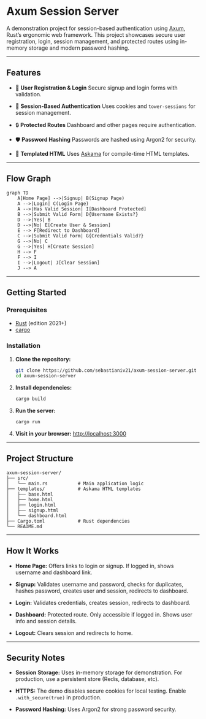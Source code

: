 # Axum Session Server

A demonstration project for session-based authentication using [Axum](https://github.com/tokio-rs/axum), Rust’s ergonomic web framework. This project showcases secure user registration, login, session management, and protected routes using in-memory storage and modern password hashing.

---

## Features

- 🔐 **User Registration & Login**
  Secure signup and login forms with validation.

- 🍪 **Session-Based Authentication**
  Uses cookies and `tower-sessions` for session management.

- 🔒 **Protected Routes**
  Dashboard and other pages require authentication.

- 🛡️ **Password Hashing**
  Passwords are hashed using Argon2 for security.

- 🧩 **Templated HTML**
  Uses [Askama](https://github.com/askama-rs/askama) for compile-time HTML templates.

---

## Flow Graph

```mermaid
graph TD
    A[Home Page] -->|Signup| B(Signup Page)
    A -->|Login| C(Login Page)
    A -->|Has Valid Session| I[Dashboard Protected]
    B -->|Submit Valid Form| D{Username Exists?}
    D -->|Yes| B
    D -->|No| E[Create User & Session]
    E --> F[Redirect to Dashboard]
    C -->|Submit Valid Form| G{Credentials Valid?}
    G -->|No| C
    G -->|Yes| H[Create Session]
    H --> F
    F --> I
    I -->|Logout| J[Clear Session]
    J --> A
```

---

## Getting Started

### Prerequisites

- [Rust](https://www.rust-lang.org/tools/install) (edition 2021+)
- [cargo](https://doc.rust-lang.org/cargo/)

### Installation

1. **Clone the repository:**
    ```sh
    git clone https://github.com/sebastianiv21/axum-session-server.git
    cd axum-session-server
    ```

2. **Install dependencies:**
    ```sh
    cargo build
    ```

3. **Run the server:**
    ```sh
    cargo run
    ```

4. **Visit in your browser:**
   [http://localhost:3000](http://localhost:3000)

---

## Project Structure

```
axum-session-server/
├── src/
│   └── main.rs           # Main application logic
├── templates/            # Askama HTML templates
│   ├── base.html
│   ├── home.html
│   ├── login.html
│   ├── signup.html
│   └── dashboard.html
├── Cargo.toml            # Rust dependencies
└── README.md
```

---

## How It Works

- **Home Page:**
  Offers links to login or signup. If logged in, shows username and dashboard link.

- **Signup:**
  Validates username and password, checks for duplicates, hashes password, creates user and session, redirects to dashboard.

- **Login:**
  Validates credentials, creates session, redirects to dashboard.

- **Dashboard:**
  Protected route. Only accessible if logged in. Shows user info and session details.

- **Logout:**
  Clears session and redirects to home.

---

## Security Notes

- **Session Storage:**
  Uses in-memory storage for demonstration. For production, use a persistent store (Redis, database, etc).

- **HTTPS:**
  The demo disables secure cookies for local testing. Enable `.with_secure(true)` in production.

- **Password Hashing:**
  Uses Argon2 for strong password security.
